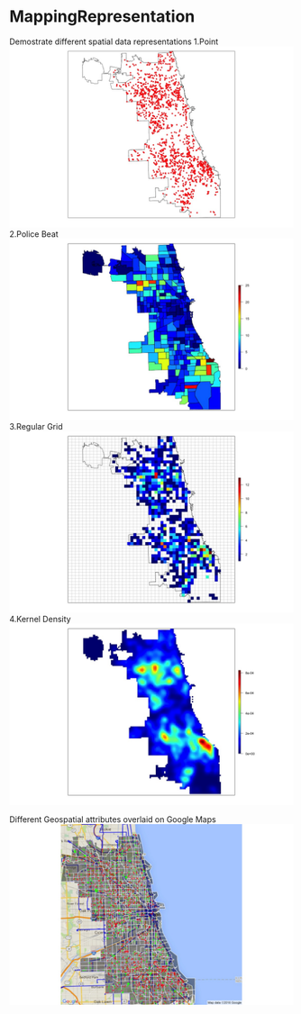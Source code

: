 # MappingRepresentation
Demostrate different spatial data representations
1.Point
![alt text](https://github.com/xiaomuliu/MappingRepresentation/blob/master/Point.jpeg)
2.Police Beat
![alt text](https://github.com/xiaomuliu/MappingRepresentation/blob/master/Beat.jpeg)
3.Regular Grid
![alt text](https://github.com/xiaomuliu/MappingRepresentation/blob/master/Grid.jpeg)
4.Kernel Density
![alt text](https://github.com/xiaomuliu/MappingRepresentation/blob/master/KDE.jpeg)

Different Geospatial attributes overlaid on Google Maps
![alt text](https://github.com/xiaomuliu/MappingRepresentation/blob/master/SpatialLayers.jpeg)
